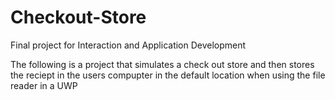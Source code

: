 # Checkout-Store
Final project for Interaction and Application Development

The following is a project that simulates a check out store and then stores the reciept in the users compupter in the default
location when using the file reader in a UWP
